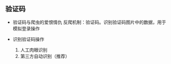 ## 验证码

- 验证码与爬虫的爱恨情仇
    反爬机制：验证码。识别验证码图片中的数据，用于模拟登录操作
   
- 识别验证码操作
   1. 人工肉眼识别
   2. 第三方自动识别（推荐）